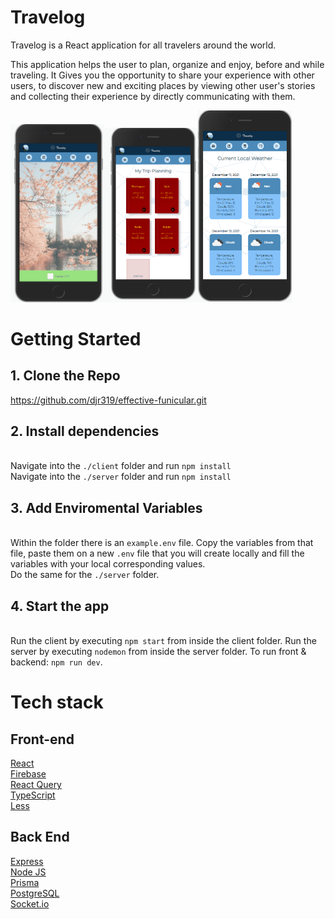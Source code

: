 # Travelog

Travelog is a React application  for all travelers around the world. 

This application helps the user to plan, organize and enjoy, before and while traveling. It Gives you the opportunity to share your experience with other users, to discover new and exciting places by viewing other user's stories and collecting their experience by  directly communicating with them.

<img src="screenshots/travelog1.png" alt="home" width="150"/><img src="screenshots/travelog2.png" alt="home" width="150"/><img src="screenshots/travelog3.png" alt="home" width="150"/>

# Getting Started

## 1. Clone the Repo

https://github.com/djr319/effective-funicular.git

## 2. Install dependencies
\
 Navigate into the `./client` folder and run `npm install`
\
 Navigate into the `./server` folder and run `npm install`
 
 ## 3. Add Enviromental Variables
\
 Within the folder there is an `example.env` file. Copy the variables from that file, paste them on a new `.env` file that you will create locally and fill the variables with your local corresponding values.
\
 Do the same for the `./server` folder.

## 4. Start the app
\
 Run the client by executing `npm start` from inside the client folder.
Run the server by executing `nodemon` from inside the server folder.
To run front & backend: `npm run dev`.

# Tech stack

## Front-end

<a href="https://reactjs.org/">React</a>
\
<a href="https://firebase.google.com/">Firebase</a>
\
<a href="https://react-query.tanstack.com/">React Query</a>
\
<a href="https://react-query.tanstack.com/">TypeScript</a>
\
<a href="https://lesscss.org/">Less</a>

## Back End

<a href="https://expressjs.com/">Express</a>
\
<a href="https://nodejs.org/">Node JS</a>
\
<a href="https://www.prisma.io/">Prisma</a>
\
<a href="https://www.postgresql.org/">PostgreSQL</a>
\
<a href="https://www.postgresql.org/">Socket.io</a>
